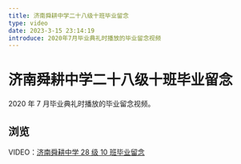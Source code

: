```yaml
---
title: 济南舜耕中学二十八级十班毕业留念
type: video
date: 2023-3-15 23:14:19
introduce: 2020年7月毕业典礼时播放的毕业留念视频
---
```


# 济南舜耕中学二十八级十班毕业留念

2020 年 7 月毕业典礼时播放的毕业留念视频。

## 浏览

VIDEO：[济南舜耕中学 28 级 10 班毕业留念 ](https://b23.tv/obT51y9)
